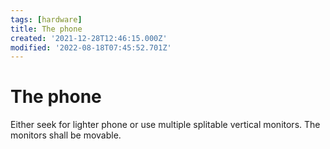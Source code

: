 ```yaml
---
tags: [hardware]
title: The phone
created: '2021-12-28T12:46:15.000Z'
modified: '2022-08-18T07:45:52.701Z'
---
```


# The phone

Either seek for lighter phone or use multiple splitable vertical monitors. The monitors shall be movable.
